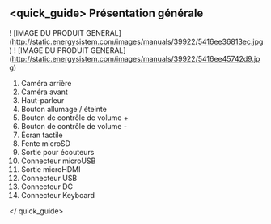 ## <quick_guide> Présentation générale

! [IMAGE DU PRODUIT GENERAL] (http://static.energysistem.com/images/manuals/39922/5416ee36813ec.jpg) 
! [IMAGE DU PRODUIT GENERAL] (http://static.energysistem.com/images/manuals/39922/5416ee45742d9.jpg) 

1. Caméra arrière 
2. Caméra avant 
3. Haut-parleur
4. Bouton allumage / éteinte
5. Bouton de contrôle de volume +
6. Bouton de contrôle de volume -
7. Écran tactile
8. Fente microSD 
9. Sortie pour écouteurs
10. Connecteur microUSB  
11. Sortie microHDMI 
12. Connecteur USB
13. Connecteur DC
14. Connecteur Keyboard

</ quick_guide> 
